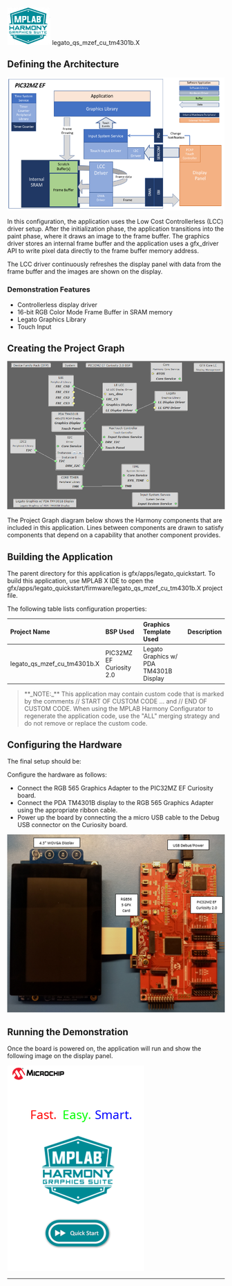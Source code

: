 
![](../../../../docs/images/mhgs.png) legato_qs_mzef_cu_tm4301b.X

Defining the Architecture
-------------------------

![](../../../../docs/images/pic32mz_ef_cu_wqvga_arch.png)

In this configuration, the application uses the Low Cost Controllerless (LCC) driver setup. After the initialization phase, the application transitions into the paint phase, where it draws an image to the frame buffer. The graphics driver stores an internal frame buffer and the application uses a gfx_driver API to write pixel data directly to the frame buffer memory address.

The LCC driver continuously refreshes the display panel with data from the frame buffer and the images are shown on the display.

### Demonstration Features

-   Controllerless display driver
-   16-bit RGB Color Mode Frame Buffer in SRAM memory
-   Legato Graphics Library
-   Touch Input

Creating the Project Graph
--------------------------

![](../../../../docs/images/lcc_rgb565_mxt_mzef_cu_pg.png)

The Project Graph diagram below shows the Harmony components that are included in this application. Lines between components are drawn to satisfy components that depend on a capability that another component provides.

Building the Application
------------------------

The parent directory for this application is gfx/apps/legato_quickstart. To build this application, use MPLAB X IDE to open the gfx/apps/legato_quickstart/firmware/legato_qs_mzef_cu_tm4301b.X project file.

The following table lists configuration properties:

|Project Name|BSP Used|Graphics Template Used|Description|
|:-----------|:-------|:---------------------|:----------|
|legato_qs_mzef_cu_tm4301b.X|PIC32MZ EF Curiosity 2.0|Legato Graphics w/ PDA TM4301B Display|

> \*\*\_NOTE:\_\*\* This application may contain custom code that is marked by the comments // START OF CUSTOM CODE ... and // END OF CUSTOM CODE. When using the MPLAB Harmony Configurator to regenerate the application code, use the "ALL" merging strategy and do not remove or replace the custom code.

Configuring the Hardware
------------------------

The final setup should be:

Configure the hardware as follows:

-   Connect the RGB 565 Graphics Adapter to the PIC32MZ EF Curiosity board.
-   Connect the PDA TM4301B display to the RGB 565 Graphics Adapter using the appropriate ribbon cable.
-   Power up the board by connecting the a micro USB cable to the Debug USB connector on the Curiosity board.

![](../../../../docs/images/pic32mzef_cu_565_wqvga_setup.png)

Running the Demonstration
-------------------------

Once the board is powered on, the application will run and show the following image on the display panel.

![](../../../../docs/images/legato_quickstart_90.png)

* * * * *

 
